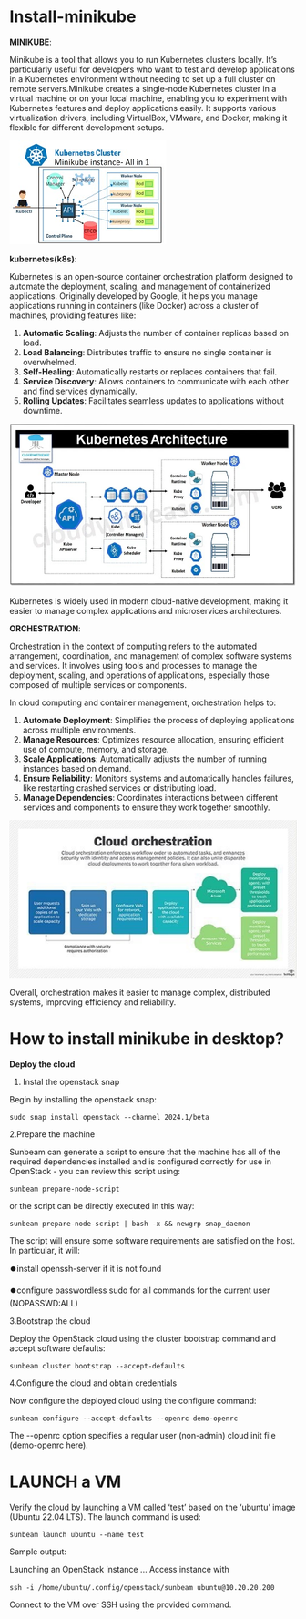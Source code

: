 # Install-minikube

**MINIKUBE**:

Minikube is a tool that allows you to run Kubernetes clusters locally. It’s particularly useful for developers who want to test and develop applications in a Kubernetes environment without needing to set up a 
full cluster on remote servers.Minikube creates a single-node Kubernetes cluster in a virtual machine or on your local machine, enabling you to experiment with Kubernetes features and deploy applications easily. 
It supports various virtualization drivers, including VirtualBox, VMware, and Docker, making it flexible for different development setups.

![image alt](https://github.com/Gautam-io-dev/Install-minikube/blob/8a554a3bcdf3e498cd3ae392c802787dd5318acc/Image.jpeg)


**kubernetes(k8s)**:

Kubernetes is an open-source container orchestration platform designed to automate the deployment, scaling, and management of containerized applications. Originally developed by Google, it helps you manage applications running in containers (like Docker) across a cluster of machines, providing features like:

1. **Automatic Scaling**: Adjusts the number of container replicas based on load.
2. **Load Balancing**: Distributes traffic to ensure no single container is overwhelmed.
3. **Self-Healing**: Automatically restarts or replaces containers that fail.
4. **Service Discovery**: Allows containers to communicate with each other and find services dynamically.
5. **Rolling Updates**: Facilitates seamless updates to applications without downtime.

![image alt](https://github.com/Gautam-io-dev/Install-minikube/blob/178bbd7f4f0c687d451ec64a308007c979da1467/Image%201.jpeg)

Kubernetes is widely used in modern cloud-native development, making it easier to manage complex applications and microservices architectures.

**ORCHESTRATION**:

Orchestration in the context of computing refers to the automated arrangement, coordination, and management of complex software systems and services. It involves using tools and processes to manage the deployment, scaling, and operations of applications, especially those composed of multiple services or components.

In cloud computing and container management, orchestration helps to:

1. **Automate Deployment**: Simplifies the process of deploying applications across multiple environments.
2. **Manage Resources**: Optimizes resource allocation, ensuring efficient use of compute, memory, and storage.
3. **Scale Applications**: Automatically adjusts the number of running instances based on demand.
4. **Ensure Reliability**: Monitors systems and automatically handles failures, like restarting crashed services or distributing load.
5. **Manage Dependencies**: Coordinates interactions between different services and components to ensure they work together smoothly.

![image alt](https://github.com/Gautam-io-dev/Install-minikube/blob/623ec3cd3cf5477a3f4c21529cad51ea850ba096/Image%202.jpeg)

Overall, orchestration makes it easier to manage complex, distributed systems, improving efficiency and reliability.

# How to install minikube in desktop?

**Deploy the cloud**

1. Instal the openstack snap

Begin by installing the openstack snap:

    sudo snap install openstack --channel 2024.1/beta

2.Prepare the machine

Sunbeam can generate a script to ensure that the machine has all of the required dependencies installed and is configured correctly
for use in OpenStack - you can review this script using:

    sunbeam prepare-node-script

or the script can be directly executed in this way:

    sunbeam prepare-node-script | bash -x && newgrp snap_daemon

The script will ensure some software requirements are satisfied on the host. In particular, it will:

⏺️install openssh-server if it is not found

⏺️configure passwordless sudo for all commands for the current user (NOPASSWD:ALL)

3.Bootstrap the cloud

Deploy the OpenStack cloud using the cluster bootstrap command and accept software defaults:

    sunbeam cluster bootstrap --accept-defaults

4.Configure the cloud and obtain credentials

Now configure the deployed cloud using the configure command:

    sunbeam configure --accept-defaults --openrc demo-openrc

The --openrc option specifies a regular user (non-admin) cloud init file (demo-openrc here).

# LAUNCH a VM

Verify the cloud by launching a VM called ‘test’ based on the ‘ubuntu’ image (Ubuntu 22.04 LTS). The launch command is used:

    sunbeam launch ubuntu --name test

Sample output:

Launching an OpenStack instance ...
Access instance with 

`ssh -i /home/ubuntu/.config/openstack/sunbeam ubuntu@10.20.20.200`

Connect to the VM over SSH using the provided command.


    


    


